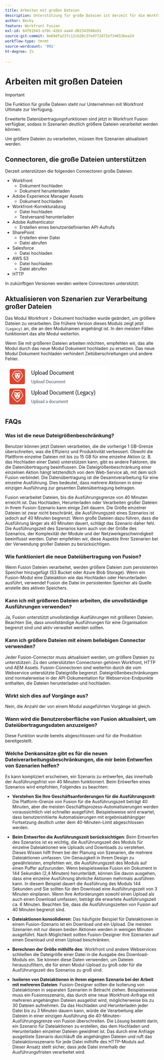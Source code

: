 ```yaml
---
title: Arbeiten mit großen Dateien
description: Unterstützung für große Dateien ist derzeit für die Workfront- und HTTP-Connectoren verfügbar.
author: Becky
feature: Workfront Fusion
exl-id: 6df81943-e70c-42b3-aa44-d82343598a51
source-git-commit: 0e69dfa23fc12cb20c3fed772d72ef348536ea24
workflow-type: tm+mt
source-wordcount: '991'
ht-degree: 1%

---
```


# Arbeiten mit großen Dateien

>[!IMPORTANT]
>
>Die Funktion für große Dateien steht nur Unternehmen mit Workfront Ultimate zur Verfügung.

Erweiterte Datenübertragungsfunktionen sind jetzt in Workfront Fusion verfügbar, sodass in Szenarien deutlich größere Dateien verarbeitet werden können.

Um größere Dateien zu verarbeiten, müssen Ihre Szenarien aktualisiert werden.

## Connectoren, die große Dateien unterstützen

Derzeit unterstützen die folgenden Connectoren große Dateien.

* Workfront
   * Dokument hochladen
   * Dokument herunterladen
* Adobe Experience Manager Assets
   * Dokument hochladen
* Workfront-Korrekturabzug
   * Datei hochladen
   * Testversand herunterladen
* Adobe Authenticator
   * Erstellen eines benutzerdefinierten API-Aufrufs
* SharePoint
   * Erstellen einer Datei
   * Datei abrufen
* Salesforce
   * Datei hochladen
* AWS S3
   * Datei hochladen
   * Datei abrufen
* HTTP

In zukünftigen Versionen werden weitere Connectoren unterstützt.

## Aktualisieren von Szenarien zur Verarbeitung großer Dateien

Das Modul Workfront > Dokument hochladen wurde geändert, um größere Dateien zu verarbeiten. Die frühere Version dieses Moduls zeigt jetzt `(Legacy)` an, die an den Modulnamen angehängt ist. In den meisten Fällen funktioniert das alte Modul weiterhin.

Wenn Sie mit größeren Dateien arbeiten möchten, empfehlen wir, das alte Modul durch das neue Modul Dokument hochladen zu ersetzen. Das neue Modul Dokument hochladen verhindert Zeitüberschreitungen und andere Fehler.

![Dokument hochladen](assets/new-upload-document.png)

## FAQs

### Was ist die neue Dateigrößenbeschränkung?

Benutzer können jetzt Dateien verarbeiten, die die vorherige 1 GB-Grenze überschreiten, was die Effizienz und Produktivität verbessert.  Obwohl die Plattform einzelne Dateien mit bis zu 15 GB für eine einzelne Aktion (z. B. das Hochladen einer Datei) unterstützen kann, gibt es andere Faktoren, die die Datenübertragung beeinflussen. Die Dateigrößenbeschränkung einer einzelnen Aktion hängt letztendlich von dem Web-Service ab, mit dem sich Fusion verbindet. Die Datenübertragung ist die Gesamtverarbeitung für eine einzelne Ausführung. Dies bedeutet, dass mehrere Aktionen in einer einzigen Ausführung zur gesamten Datenübertragung beitragen.

Fusion verarbeitet Dateien, bis die Ausführungsgrenze von 40 Minuten erreicht ist. Das Hochladen, Herunterladen oder Verarbeiten großer Dateien in Ihrem Fusion-Szenario kann einige Zeit dauern. Die Größe einzelner Dateien ist zwar nicht beschränkt, die Ausführungszeit eines Szenarios ist jedoch auf 40 Minuten begrenzt. Wenn große Dateien dazu führen, dass die Ausführung länger als 40 Minuten dauert, schlägt das Szenario daher fehl. Die Ausführungszeit des Szenarios kann auch von der Größe des Szenarios, der Komplexität der Module und der Netzwerkgeschwindigkeit beeinflusst werden. Daher empfehlen wir, diese Aspekte Ihrer Szenarien bei der Verwendung großer Dateien zu berücksichtigen.

### Wie funktioniert die neue Dateiübertragung von Fusion?

Wenn Fusion Dateien verarbeitet, werden größere Dateien zum persistenten Speicher hinzugefügt (S3 Bucket oder Azure Blob Storage). Wenn ein Fusion-Modul eine Dateiaktion wie das Hochladen oder Herunterladen ausführt, verwendet Fusion die Datei im persistenten Speicher als Quelle anstelle des aktiven Speichers.

### Kann ich mit größeren Dateien arbeiten, die unvollständige Ausführungen verwenden?

Ja, Fusion unterstützt unvollständige Ausführungen mit größeren Dateien. Beachten Sie, dass unvollständige Ausführungen für eine Organisation begrenzt sind und aktiv verwaltet werden sollten.

### Kann ich größere Dateien mit einem beliebigen Connector verwenden?

Jeder Fusion-Connector muss aktualisiert werden, um größere Dateien zu unterstützen. Zu den unterstützten Connectoren gehören Workfront, HTTP und AEM Assets. Fusion-Connectoren sind weiterhin durch die vom Webservice unterstützte Dateigröße begrenzt. Dateigrößenbeschränkungen sind normalerweise in der API-Dokumentation für Webservice-Endpunkte enthalten, die Dateien herunterladen und hochladen.

### Wirkt sich dies auf Vorgänge aus?

Nein, die Anzahl der von einem Modul ausgeführten Vorgänge ist gleich.

### Wann wird die Benutzeroberfläche von Fusion aktualisiert, um Dateiübertragungsdaten anzuzeigen?

Diese Funktion wurde bereits abgeschlossen und für die Produktion bereitgestellt.

### Welche Denkansätze gibt es für die neuen Dateiverarbeitungsbeschränkungen, die mir beim Entwerfen von Szenarien helfen?

Es kann kompliziert erscheinen, ein Szenario zu entwerfen, das innerhalb der Ausführungsfrist von 40 Minuten funktioniert. Beim Entwerfen eines Szenarios wird empfohlen, Folgendes zu beachten:

* **Verstehen Sie Ihre Geschäftsanforderungen für die Ausführungszeit**: Die Platform-Grenze von Fusion für die Ausführungszeit beträgt 40 Minuten, aber die meisten Geschäftsprozess-Automatisierungen werden voraussichtlich viel schneller ausgeführt. Beispielsweise wird erwartet, dass benutzerinitiierte Automatisierungen mit ergebnisabhängiger Fortsetzung deutlich unter dem 40-Minuten-Limit abgeschlossen werden.
* **Beim Entwerfen die Ausführungszeit berücksichtigen**: Beim Entwerfen des Szenarios ist es wichtig, die Ausführungszeit des Moduls für einzelne Dateiaktionen wie Uploads und Downloads zu verstehen. Dieses Wissen hilft Ihnen bei der Planung von Szenarien, die mehrere Dateiaktionen umfassen.  Um Genauigkeit in Ihrem Design zu gewährleisten, empfehlen wir, die Ausführungszeit des Moduls auf einen Puffer aufzurunden.
Wenn beispielsweise Fusion ein Dokument in 144 Sekunden (2,4 Minuten) herunterlädt, können Sie davon ausgehen, dass eine einzelne Ausführung ähnliche Aktionen mehrmals ausführen kann. In diesem Beispiel dauert die Ausführung des Moduls 144 Sekunden und Sie sollten für den Download eine Ausführungszeit von 3 Minuten einplanen. Wenn Ihre Anforderungen sowohl einen Upload als auch einen Download umfassen, beträgt die erwartete Ausführungszeit ca. 6 Minuten. Beachten Sie, dass die Ausführungszeiten von Fusion auf 40 Minuten begrenzt sind.

* **Dateiaktionen konsolidieren**: Das häufigste Beispiel für Dateiaktionen in einem Fusion-Szenario ist ein Download und ein Upload. Die meisten Szenarien mit nur diesen beiden Aktionen werden in wenigen Minuten ausgeführt. Nach Möglichkeit sollten Fusion-Designer ihre Szenarien auf einen Download und einen Upload beschränken.

* **Berechnen der Größe mithilfe des**: Workfront und andere Webservices schließen die Dateigröße einer Datei in die Ausgabe des Download-Moduls ein. Sie können diese Daten verwenden, um Dateien herauszufiltern, die für einen Modul-Upload zu groß oder für die Ausführungszeit des Szenarios zu groß sind.

* **Isolieren von Dateiaktionen in ihrem eigenen Szenario bei der Arbeit mit mehreren Dateien**: Fusion-Designer sollten die Isolierung von Dateiaktionen in separaten Szenarien in Betracht ziehen. Beispielsweise muss ein Fusionsszenario, das durch eine neue Workfront-Anfrage mit mehreren angehängten Dateien ausgelöst wird, möglicherweise bis zu 30 Dateien aufnehmen. Da das Hochladen und Herunterladen jeder Datei bis zu 3 Minuten dauern kann, würde die Verarbeitung aller Dateien in einer einzigen Ausführung die 40-Minuten-Ausführungsgrenze von Fusion überschreiten. Die Lösung besteht darin, ein Szenario für Dateiaktionen zu erstellen, das dem Hochladen und Herunterladen einzelner Dateien gewidmet ist. Das durch eine Anfrage ausgelöste Szenario durchläuft die angehängten Dateien und ruft das Dateiaktionsszenario für jede Datei mithilfe des HTTP-Moduls auf. Dieser Ansatz stellt sicher, dass jede Datei innerhalb der Ausführungsfristen verarbeitet wird.

<!--
## Connectors that do not support large files

Some Fusion connectors do not support large files. For these connectors, Fusion's total processing capacity for files is **1 GB**. 

This limit is based on a total memory cost. Every operation contributes to that cost. If a single file of 400 MB is downloaded and uploaded then the total cost to the file capacity would be 800 MB.

The following connectors do **not** support large files. 

* Archive
* Box
* Convert
* CSV
* Datastores
* Flow control
* FTP
* JSON
* JWT
* Markdown
* Math
* Microsoft Word templates
* MIME
* Microsoft SQL
* SFTP
* Adobe Acrobat Sign
* SOAP
* Tools
* XML

If a connector is not on this list, it does not support large files. For these connectors, Fusion's total processing capacity for files is **1 GB**. 

This limit is based on a total memory cost. Every operation contributes to that cost. If a single file of 400 MB is downloaded and uploaded then the total cost to the file capacity would be 800 MB.-->






<!--## Connectors that support large files

The following connectors support large files.

Workfront
HTTP
Webhooks
Salesforce
Microsoft Email
Workfront Proof
AEM Assets
Email
Slack
Jira
Microsoft Excel
SharePoint
Frame.io
Adobe PDF Services
Marketo
Azure Devops 
Google Email
Jira Server
Google Sheets
Microsoft OneDrive
ServiceNow 
AWS S3
Bynder
OneDrive Business
Adobe Authenticator
Google Drive
Microsoft Dynamics
Google Docs
NetSuite
Airtable
Azure AD
QuickBase 
Adobe Target
Adobe Campaign Classic
Microsoft Calendar
Workfront Planning
HubSpot CRM  
DropBox
Cloud Convert
Egnyte
Adobe Firefly
OpenAI / Chat GPT
Allocadia
Cvent
GitLab 
Google Team Drive
Google Calendar
Workfront SDL Managed Translation
Widen
Workfront Boards
Google Slides
Qualtrics
Microsoft Power BI
Adobe Photoshop
Anaplan
DocuSign 
MariaDB
Adobe Creative Cloud Libraries
Figma
AEM Forms
Datadog
GitHub 
Google Forms
Adobe I/O Events
Trello
Workday
Adobe Journey Optimizer
Adobe Lightroom


If a file is not on this list, it does not support large files. For these connectors, Fusion's total processing capacity for files is **1 GB**. 

This limit is based on a total memory cost. Every operation contributes to that cost. If a single file of 400 MB is downloaded and uploaded then the total cost to the file capacity would be 800 MB.

-->
